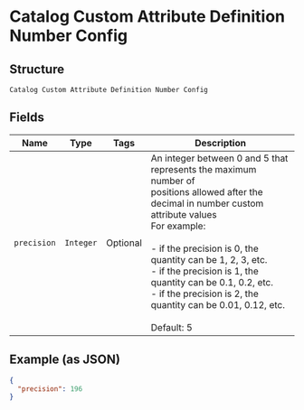 
# Catalog Custom Attribute Definition Number Config

## Structure

`Catalog Custom Attribute Definition Number Config`

## Fields

| Name | Type | Tags | Description |
|  --- | --- | --- | --- |
| `precision` | `Integer` | Optional | An integer between 0 and 5 that represents the maximum number of<br>positions allowed after the decimal in number custom attribute values<br>For example:<br><br>- if the precision is 0, the quantity can be 1, 2, 3, etc.<br>- if the precision is 1, the quantity can be 0.1, 0.2, etc.<br>- if the precision is 2, the quantity can be 0.01, 0.12, etc.<br><br>Default: 5 |

## Example (as JSON)

```json
{
  "precision": 196
}
```

